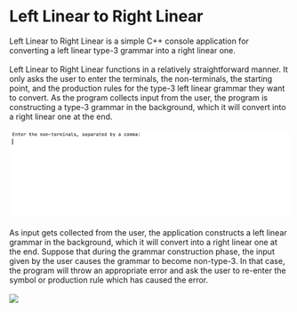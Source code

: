 # Left Linear to Right Linear
Left Linear to Right Linear is a simple C++ console application for converting a left linear type-3 grammar into a right linear one.
\
\
Left Linear to Right Linear functions in a relatively straightforward manner. It only asks the user to enter the terminals, the non-terminals, the starting point, and the production rules for the type-3 left linear grammar they want to convert. As the program collects input from the user, the program is constructing a type-3 grammar in the background, which it will convert into a right linear one at the end.
\
\
![](demo-two.gif)
\
\
As input gets collected from the user, the application constructs a left linear grammar in the background, which it will convert into a right linear one at the end. Suppose that during the grammar construction phase, the input given by the user causes the grammar to become non-type-3. In that case, the program will throw an appropriate error and ask the user to re-enter the symbol or production rule which has caused the error.
\
\
![](demo-three.gif)

